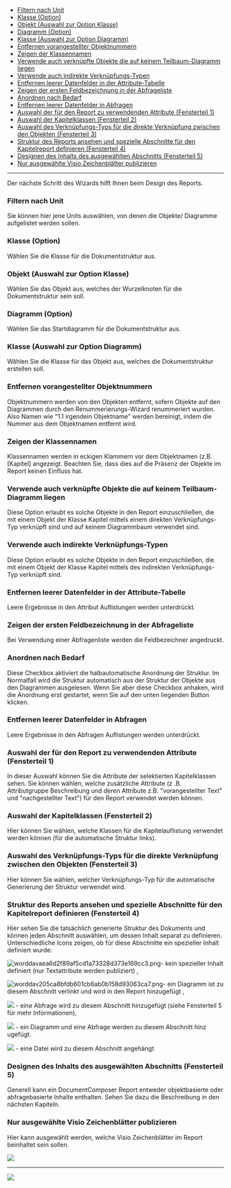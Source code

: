 -   [Filtern nach Unit](#filtern-nach-unit)
-   [Klasse (Option)](#klasse-option)
-   [Objekt (Auswahl zur Option Klasse)](#objekt-auswahl-zur-option-klasse)
-   [Diagramm (Option)](#diagramm-option)
-   [Klasse (Auswahl zur Option Diagramm)](#klasse-auswahl-zur-option-diagramm)
-   [Entfernen vorangestellter Objektnummern](#entfernen-vorangestellter-objektnummern)
-   [Zeigen der Klassennamen](#zeigen-der-klassennamen)
-   [Verwende auch verknüpfte Objekte die auf keinem Teilbaum-Diagramm
    liegen](#verwende-auch-verknüpfte-objekte-die-auf-keinem-teilbaum-diagramm-liegen)
-   [Verwende auch indirekte Verknüpfungs-Typen](#verwende-auch-indirekte-verknüpfungs-typen)
-   [Entfernen leerer Datenfelder in der Attribute-Tabelle](#entfernen-leerer-datenfelder-in-der-attribute-tabelle)
-   [Zeigen der ersten Feldbezeichnung in der Abfrageliste](#zeigen-der-ersten-feldbezeichnung-in-der-abfrageliste)
-   [Anordnen nach Bedarf](#anordnen-nach-bedarf)
-   [Entfernen leerer Datenfelder in Abfragen](#entfernen-leerer-datenfelder-in-abfragen)
-   [Auswahl der für den Report zu verwendenden Attribute (Fensterteil 1)](#auswahl-der-für-den-report-zu-verwendenden-attribute-fensterteil-1)
-   [Auswahl der Kapitelklassen (Fensterteil 2)](#auswahl-der-kapitelklassen-fensterteil-2)
-   [Auswahl des Verknüpfungs-Typs für die direkte Verknüpfung zwischen
    den Objekten (Fensterteil 3)](#auswahl-des-verknüpfungs-typs-für-die-direkte-verknüpfung-zwischen-den-objekten-fensterteil-3)
-   [Struktur des Reports ansehen und spezielle Abschnitte für den
    Kapitelreport definieren (Fensterteil 4)](#struktur-des-Reports-ansehen-und-spezielle-abschnitte-für-den-kapitelreport-definieren-fensterteil-4)
-   [Designen des Inhalts des ausgewählten Abschnitts (Fensterteil 5)](#designen-des-inhalts-des-ausgewählten-abschnitts-fensterteil-5)
-   [Nur ausgewählte Visio Zeichenblätter publizieren](#nur-ausgewählte-visio-zeichenblätter-publizieren)

------------------------------------------------------------------------


Der nächste Schritt des Wizards hilft Ihnen beim Design des Reports.

### Filtern nach Unit

Sie können hier jene Units auswählen, von denen die Objekte/ Diagramme
aufgelistet werden sollen.

### Klasse (Option)

Wählen Sie die Klasse für die Dokumentstruktur aus.

### Objekt (Auswahl zur Option Klasse)

Wählen Sie das Objekt aus, welches der Wurzelknoten für die
Dokumentstruktur sein soll.

### Diagramm (Option)

Wählen Sie das Startdiagramm für die Dokumentstruktur aus.

### Klasse (Auswahl zur Option Diagramm)

Wählen Sie die Klasse für das Objekt aus, welches die Dokumentstruktur
erstellen soll.

### Entfernen vorangestellter Objektnummern

Objektnummern werden von den Objekten entfernt, sofern Objekte auf den
Diagrammen durch den Renummerierungs-Wizard renummeriert wurden. Also
Namen wie "1.1 irgendein Objektname" werden bereinigt, indem die Nummer
aus dem Objektnamen entfernt wird.

### Zeigen der Klassennamen

Klassennamen werden in eckigen Klammern vor dem Objektnamen (z.B.
\[Kapitel\] angezeigt. Beachten Sie, dass dies auf die Präsenz der
Objekte im Report keinen Einfluss hat.

### Verwende auch verknüpfte Objekte die auf keinem Teilbaum-Diagramm liegen

Diese Option erlaubt es solche Objekte in den Report einzuschließen, die
mit einem Objekt der Klasse Kapitel mittels einem direkten
Verknüpfungs-Typ verknüpft sind und auf keinem Diagrammbaum verwendet
sind.

### Verwende auch indirekte Verknüpfungs-Typen

Diese Option erlaubt es solche Objekte in den Report einzuschließen, die
mit einem Objekt der Klasse Kapitel mittels des indirekten
Verknüpfungs-Typ verknüpft sind.

### Entfernen leerer Datenfelder in der Attribute-Tabelle

Leere Ergebnisse in den Attribut Auflistungen werden unterdrückt.

### Zeigen der ersten Feldbezeichnung in der Abfrageliste

Bei Verwendung einer Abfragenliste werden die Feldbezeichner angedruckt.

### Anordnen nach Bedarf

Diese Checkbox aktiviert die halbautomatische Anordnung der Struktur. Im
Normalfall wird die Struktur automatisch aus der Struktur der Objekte
aus den Diagrammen ausgelesen. Wenn Sie aber diese Checkbox anhaken,
wird die Anordnung erst gestartet, wenn Sie auf den unten liegenden
Button klicken.

### Entfernen leerer Datenfelder in Abfragen

Leere Ergebnisse in den Abfragen Auflistungen werden unterdrückt.

### Auswahl der für den Report zu verwendenden Attribute (Fensterteil 1)

In dieser Auswahl können Sie die Attribute der selektierten
Kapitelklassen sehen. Sie können wählen, welche zusätzliche Attribute (z
.B. Attributgruppe Beschreibung und deren Attribute z.B.
"vorangestellter Text" und "nachgestellter Text") für den Report
verwendet werden können.

### Auswahl der Kapitelklassen (Fensterteil 2)

Hier können Sie wählen, welche Klassen für die Kapitelauflistung
verwendet werden können (für die automatische Struktur links).

### Auswahl des Verknüpfungs-Typs für die direkte Verknüpfung zwischen den Objekten (Fensterteil 3)

Hier können Sie wählen, welcher Verknüpfungs-Typ für die automatische
Generierung der Struktur verwendet wird.

### Struktur des Reports ansehen und spezielle Abschnitte für den Kapitelreport definieren (Fensterteil 4)

Hier sehen Sie die tatsächlich generierte Struktur des Dokuments und
können jeden Abschnitt auswählen, um dessen Inhalt separat zu
definieren.  
Unterschiedliche Icons zeigen, ob für diese Abschnitte ein spezieller
Inhalt definiert wurde:

![](plugins/servlet/confluence/placeholder/unknown-attachment "worddavaea6d2f89af5cd1a73328d373e169cc3.png")-
kein spezieller Inhalt definiert (nur Textattribute werden publiziert) ,

![](plugins/servlet/confluence/placeholder/unknown-attachment "worddav205ca8bfdb601cb6ab0b158d93063ca7.png")-
ein Diagramm ist zu diesem Abschnitt verlinkt und wird in den Report
hinzugefügt ,

![](//images.ctfassets.net/utx1h0gfm1om/5AS6hwN2q4yWUq0oUQqQSO/73b645f527bdc9b6f17b0bc428d49ca0/1017894.png) - eine
Abfrage wird zu diesem Abschnitt hinzugefügt (siehe Fensterteil 5 für
mehr Informationen),

![](//images.ctfassets.net/utx1h0gfm1om/4njWvxI6GsyokCqEgO8egk/21bc230858cd45491f760e71e1fb1ea4/1017882.png) - ein
Diagramm und eine Abfrage werden zu diesem Abschnitt hinz ugefügt.

![](//images.ctfassets.net/utx1h0gfm1om/78n7BKG8EMi4CUYA4eqKWQ/aa7797f6b78313bd9149e2226335539f/1017886.png) - eine
Datei wird zu diesem Abschnitt angehängt

### Designen des Inhalts des ausgewählten Abschnitts (Fensterteil 5)

Generell kann ein DocumentComposer Report entweder objektbasierte oder
abfragebasierte Inhalte enthalten. Sehen Sie dazu die Beschreibung in
den nächsten Kapiteln.

### Nur ausgewählte Visio Zeichenblätter publizieren

Hier kann ausgewählt werden, welche Visio Zeichenblätter im Report
beinhaltet sein sollen.


![](//images.ctfassets.net/utx1h0gfm1om/5R5V69CETYkGeUiwQKGag/eda8ab933abb61930d98a7b68fed9849/1017652.png)

------------------------------------------------------------------------

![](//images.ctfassets.net/utx1h0gfm1om/2kJNihwM6gAkmGQmoqM8eW/7434691b40960cbdd51890d0f0dd6bc8/1017451.png)

